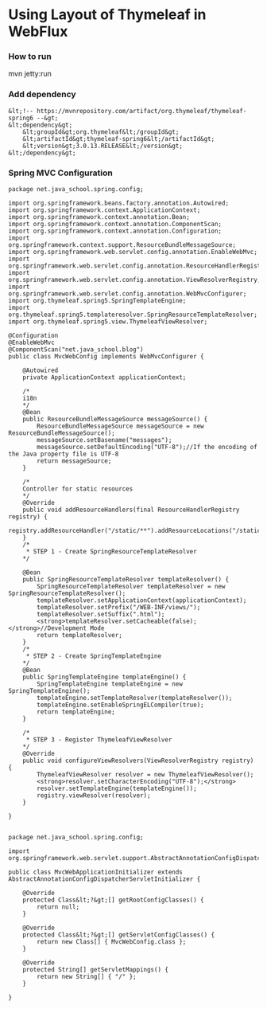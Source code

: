 # Using Layout of Thymeleaf in WebFlux

### How to run
mvn jetty:run


### Add dependency

	&lt;!-- https://mvnrepository.com/artifact/org.thymeleaf/thymeleaf-spring6 --&gt;
	&lt;dependency&gt;
		&lt;groupId&gt;org.thymeleaf&lt;/groupId&gt;
		&lt;artifactId&gt;thymeleaf-spring6&lt;/artifactId&gt;
		&lt;version&gt;3.0.13.RELEASE&lt;/version&gt;
	&lt;/dependency&gt;


### Spring MVC Configuration

	package net.java_school.spring.config;

	import org.springframework.beans.factory.annotation.Autowired;
	import org.springframework.context.ApplicationContext;
	import org.springframework.context.annotation.Bean;
	import org.springframework.context.annotation.ComponentScan;
	import org.springframework.context.annotation.Configuration;
	import org.springframework.context.support.ResourceBundleMessageSource;
	import org.springframework.web.servlet.config.annotation.EnableWebMvc;
	import org.springframework.web.servlet.config.annotation.ResourceHandlerRegistry;
	import org.springframework.web.servlet.config.annotation.ViewResolverRegistry;
	import org.springframework.web.servlet.config.annotation.WebMvcConfigurer;
	import org.thymeleaf.spring5.SpringTemplateEngine;
	import org.thymeleaf.spring5.templateresolver.SpringResourceTemplateResolver;
	import org.thymeleaf.spring5.view.ThymeleafViewResolver;

	@Configuration
	@EnableWebMvc
	@ComponentScan("net.java_school.blog")
	public class MvcWebConfig implements WebMvcConfigurer {

		@Autowired
		private ApplicationContext applicationContext;

		/*
		i18n
		*/
		@Bean
		public ResourceBundleMessageSource messageSource() {
			ResourceBundleMessageSource messageSource = new ResourceBundleMessageSource();
			messageSource.setBasename("messages");
			messageSource.setDefaultEncoding("UTF-8");//If the encoding of the Java property file is UTF-8
			return messageSource;
		}

		/*
		Controller for static resources
		*/
		@Override
		public void addResourceHandlers(final ResourceHandlerRegistry registry) {
			registry.addResourceHandler("/static/**").addResourceLocations("/static/");
		}
		/*
		 * STEP 1 - Create SpringResourceTemplateResolver
		*/
		
		@Bean
		public SpringResourceTemplateResolver templateResolver() {
			SpringResourceTemplateResolver templateResolver = new SpringResourceTemplateResolver();
			templateResolver.setApplicationContext(applicationContext);
			templateResolver.setPrefix("/WEB-INF/views/");
			templateResolver.setSuffix(".html");
			<strong>templateResolver.setCacheable(false);</strong>//Development Mode
			return templateResolver;
		}
		/*
		 * STEP 2 - Create SpringTemplateEngine
		*/
		@Bean
		public SpringTemplateEngine templateEngine() {
			SpringTemplateEngine templateEngine = new SpringTemplateEngine();
			templateEngine.setTemplateResolver(templateResolver());
			templateEngine.setEnableSpringELCompiler(true);
			return templateEngine;
		}

		/*
		 * STEP 3 - Register ThymeleafViewResolver
		*/
		@Override
		public void configureViewResolvers(ViewResolverRegistry registry) {
			ThymeleafViewResolver resolver = new ThymeleafViewResolver();
			<strong>resolver.setCharacterEncoding("UTF-8");</strong>
			resolver.setTemplateEngine(templateEngine());
			registry.viewResolver(resolver);
		}

	}


	package net.java_school.spring.config;

	import org.springframework.web.servlet.support.AbstractAnnotationConfigDispatcherServletInitializer;

	public class MvcWebApplicationInitializer extends AbstractAnnotationConfigDispatcherServletInitializer {

		@Override
		protected Class&lt;?&gt;[] getRootConfigClasses() {
			return null;
		}

		@Override
		protected Class&lt;?&gt;[] getServletConfigClasses() {
			return new Class[] { MvcWebConfig.class };
		}

		@Override
		protected String[] getServletMappings() {
			return new String[] { "/" };
		}

	}

